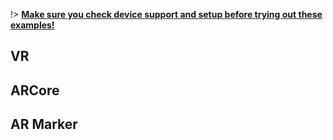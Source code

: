 !> **[Make sure you check device support and setup before trying out these examples!](#device-support)**

## VR

## ARCore

## AR Marker